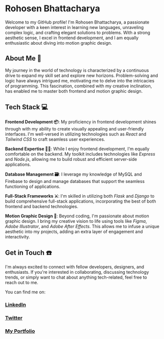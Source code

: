 # Rohosen Bhattacharya
Welcome to my GitHub profile! I'm Rohosen Bhattacharya, a passionate developer with a keen interest in learning new languages, unraveling complex logic, and crafting elegant solutions to problems. With a strong aesthetic sense, I excel in frontend development, and I am equally enthusiastic about diving into motion graphic design.

## About Me 👋
My journey in the world of technology is characterized by a continuous drive to expand my skill set and explore new horizons. Problem-solving and logic have always intrigued me, motivating me to delve into the intricacies of programming. This fascination, combined with my creative inclination, has enabled me to master both frontend and motion graphic design.

## Tech Stack 💻
**Frontend Development 📦**: My proficiency in frontend development shines through with my ability to create visually appealing and user-friendly interfaces. I'm well-versed in utilizing technologies such as *React* and *Tailwind CSS* to craft seamless user experiences.

**Backend Expertise 👨‍💻**: While I enjoy frontend development, I'm equally comfortable on the backend. My toolkit includes technologies like *Express* and *Node.js*, allowing me to build robust and efficient server-side applications.

**Database Management 🗃️**: I leverage my knowledge of MySQL and Firebase to design and manage databases that support the seamless functioning of applications.

**Full-Stack Frameworks ⚔️**: I'm skilled in utilizing both *Flask* and *Django* to build comprehensive full-stack applications, incorporating the best of both frontend and backend technologies.

**Motion Graphic Design 🎥**:
Beyond coding, I'm passionate about motion graphic design. I bring my creative vision to life using tools like *Figma*, *Adobe Illustrator*, and *Adobe After Effects*. This allows me to infuse a unique aesthetic into my projects, adding an extra layer of engagement and interactivity.

## Get in Touch ☎️
I'm always excited to connect with fellow developers, designers, and enthusiasts. If you're interested in collaborating, discussing technology trends, or simply want to chat about anything tech-related, feel free to reach out to me.

You can find me on:

### [LinkedIn](https://www.linkedin.com/in/rohosen-bhattacharya-9311611aa/)
### [Twitter](https://twitter.com/Rohosen_)
### [My Portfolio](https://roho.live)
